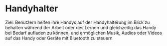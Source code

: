 # Handyhalter
Ziel: Benutzern helfen ihre Handys auf der Handyhalterung im Blick zu behalten während der Arbeit oder des Lernen und 
gleichzeitig das Handy bei Bedarf  aufladen zu können, 
und ermöglichen Musik, Audios oder Videos auf das Handy oder Geräte mit Bluetooth zu steuern
